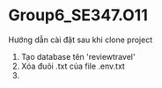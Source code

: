 # Group6_SE347.O11

Hướng dẫn cài đặt sau khi clone project

1. Tạo database tên 'reviewtravel'
2. Xóa đuôi .txt của file .env.txt
3. 
